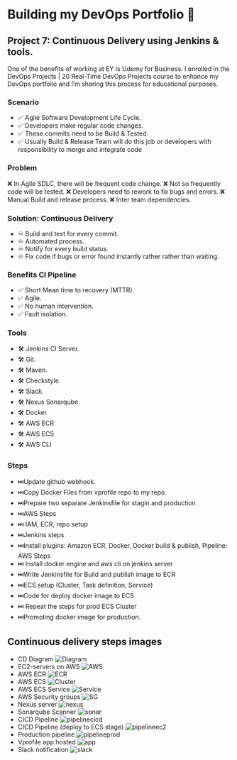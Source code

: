 # Building my DevOps Portfolio 🚀

## Project 7: Continuous Delivery using Jenkins & tools.
One of the benefits of working at EY is Udemy for Business. I enrolled in the DevOps Projects | 20 Real-Time DevOps Projects course to enhance my DevOps portfolio and I’m sharing this process for educational purposes.


### Scenario
- ✅ Agile Software Development Life Cycle.
- ✅ Developers make regular code changes.
- ✅ These commits need to be Build & Tested.
- ✅ Usually Build & Release Team will do this job or developers with responsibility to merge and integrate code


### Problem
❌ In Agile SDLC, there will be frequent code change.
❌ Not so frequently code will be tested.
❌ Developers need to rework to fix bugs and errors.
❌ Manual Build and release process.
❌ Inter team dependencies.


###  Solution: Continuous Delivery
- ♾️ Build and test for every commit.
- ♾️ Automated process.
- ♾️ Notify for every build status.
- ♾️ Fix code if bugs or error found instantly rather rather than waiting.


###  Benefits CI Pipeline 
- ✅ Short Mean time to recovery (MTTR).
- ✅ Agile.
- ✅ No human intervention.
- ✅ Fault isolation.

###  Tools
- 🛠️ Jenkins CI Server.
- 🛠️ Git.
- 🛠️ Maven.
- 🛠️ Checkstyle.
- 🛠️ Slack.
- 🛠️ Nexus Sonarqube.
- 🛠️ Docker
- 🛠️ AWS ECR
- 🛠️ AWS ECS
- 🛠️ AWS CLI

### Steps
- ⏭️Update github webhook.
- ⏭️Copy Docker Files from vprofile repo to my repo.
- ⏭️Prepare two separate Jenkinsfile for stagin and production
- ⏭️AWS Steps
-   ⏭️ IAM, ECR, repo setup
- ⏭️Jenkins steps
-   ⏭️Install plugins: Amazon ECR, Docker, Docker build & publish, Pipeline: AWS Steps
- ⏭️ Install docker engine and aws cli on jenkins server
- ⏭️Write Jenkinsfile for Build and publish image to ECR
- ⏭️ECS setup (Cluster, Task definition, Service)
- ⏭️Code for deploy docker image to ECS
- ⏭️ Repeat the steps for prod ECS Cluster
- ⏭️Promoting docker image for production.



## Continuous delivery steps images
- CD Diagram
![Diagram](images/Continuous-delivery-JavaWebApplication.drawio.png)
- EC2-servers on AWS
![AWS](images/EC2-instances.png)
- AWS ECR
![ECR](images/aws-ecr.png)
- AWS ECS
![Cluster](images/aws-cluster.png)
- AWS ECS Service
![Service](images/aws-cluster-service.png)
- AWS Security groups
![SG](images/securitygroups.png)
- Nexus server
![nexus](images/nexusserver.png)
- Sonarqube Scanner
![sonar](images/sonarqubescanner.png)
- CICD Pipeline
![pipelinecicd](cicd-pipeline.png)
- CICD Pipeline (deploy to ECS stage)
![pipelineec2](cicd-pipeline-deploytoecs.png)
- Production pipeline
![pipelineprod](images/prod-pipeline.png)
- Vprofile app hosted
![app](images/avproaastage-hosted.png)
- Slack notification
![slack](images/slack-notifications.png)

